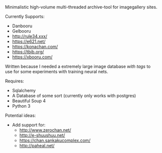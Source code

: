 Minimalistic high-volume multi-threaded archive-tool for imagegallery sites.

Currently Supports:
 - Danbooru
 - Gelbooru
 - http://rule34.xxx/
 - https://e621.net/
 - https://konachan.com/
 - https://tbib.org/
 - https://xbooru.com/

Written because I needed a extremely large image database *with tags* to 
use for some experiments with training neural nets.

Requires:
 - Sqlalchemy
 - A Database of some sort (currently only works with postgres)
 - Beautiful Soup 4
 - Python 3

Potential ideas:
 - Add support for:
	 - http://www.zerochan.net/
	 - http://e-shuushuu.net/
	 - https://chan.sankakucomplex.com/
	 - http://paheal.net/
